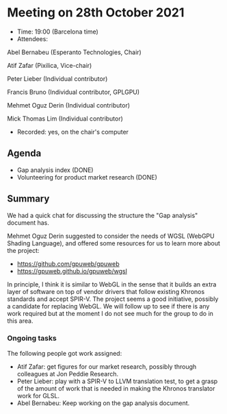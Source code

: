 # Meeting on 28th October 2021

- Time: 19:00 (Barcelona time)
- Attendees:

Abel Bernabeu (Esperanto Technologies, Chair)

Atif Zafar (Pixilica, Vice-chair)

Peter Lieber (Individual contributor)

Francis Bruno (Individual contributor, GPLGPU)

Mehmet Oguz Derin (Individual contributor)

Mick Thomas Lim (Individual contributor)

- Recorded: yes, on the chair's computer

## Agenda

- Gap analysis index (DONE)
- Volunteering for product market research (DONE)

## Summary

We had a quick chat for discussing the structure the "Gap analysis" document has.

Mehmet Oguz Derin suggested to consider the needs of WGSL (WebGPU Shading Language), and offered some
resources for us to learn more about the project:

- https://github.com/gpuweb/gpuweb
- https://gpuweb.github.io/gpuweb/wgsl

In principle, I think it is similar to WebGL in the sense that it builds an extra layer of software
on top of vendor drivers that follow existing Khronos standards and accept SPIR-V. The project seems a good
initiative, possibly a candidate for replacing WebGL. We will follow up to see if there is any work
required but at the moment I do not see much for the group to do in this area.

### Ongoing tasks

The following people got work assigned:

- Atif Zafar: get figures for our market research, possibly through colleagues at Jon Peddie Research.
- Peter Lieber: play with a SPIR-V to LLVM translation test, to get a grasp of the amount of work that
  is needed in making the Khronos translator work for GLSL.
- Abel Bernabeu: Keep working on the gap analysis document.
